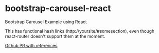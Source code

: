 # bootstrap-carousel-react
Bootstrap Carousel Example using React

This has functional hash links  (http://yoursite/#somesection), even though react-router doesn't support them at the moment.

[Github PR with references](https://github.com/rackt/react-router/pull/2233)
